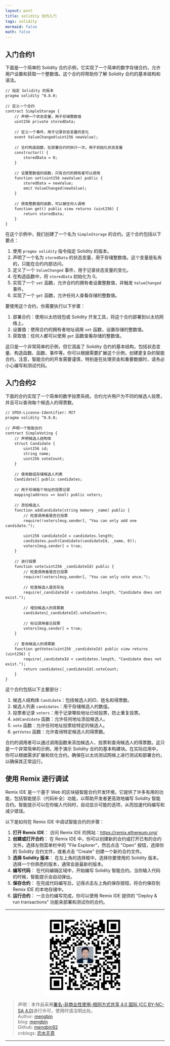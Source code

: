 ```yaml
---
layout: post
title: solidity 合约入门 
tags: solidity
mermaid: false
math: false
---  
```


## 入门合约1

下面是一个简单的 Solidity 合约示例，它实现了一个简单的数字存储合约，允许用户设置和获取一个整数值。这个合约将帮助你了解 Solidity 合约的基本结构和语法。

```solidity 
// 指定 Solidity 的版本
pragma solidity ^0.8.0;

// 定义一个合约
contract SimpleStorage {
    // 声明一个状态变量，用于存储整数值
    uint256 private storedData;

    // 定义一个事件，用于记录状态变量的变化
    event ValueChanged(uint256 newValue);

    // 合约构造函数，在部署合约时执行一次，用于初始化状态变量
    constructor() {
        storedData = 0;
    }

    // 设置整数值的函数，只有合约的拥有者可以调用
    function set(uint256 newValue) public {
        storedData = newValue;
        emit ValueChanged(newValue);
    }

    // 获取整数值的函数，可以被任何人调用
    function get() public view returns (uint256) {
        return storedData;
    }
}
```

在这个示例中，我们创建了一个名为 `SimpleStorage` 的合约。这个合约包括以下要点：

1. 使用 `pragma solidity` 指令指定 Solidity 的版本。
2. 声明了一个名为 `storedData` 的状态变量，用于存储整数值。这个变量是私有的，只能在合约内部访问。
3. 定义了一个 `ValueChanged` 事件，用于记录状态变量的变化。
4. 在构造函数中，将 `storedData` 初始化为 0。
5. 实现了一个 `set` 函数，允许合约的拥有者设置整数值，并触发 `ValueChanged` 事件。
6. 实现了一个 `get` 函数，允许任何人查看存储的整数值。

要使用这个合约，你需要执行以下步骤：

1. 部署合约：使用以太坊钱包或 Solidity 开发工具，将这个合约部署到以太坊网络上。
2. 设置值：使用合约的拥有者地址调用 `set` 函数，设置存储的整数值。
3. 获取值：任何人都可以使用 `get` 函数查看存储的整数值。

这只是一个非常简单的示例，但它涵盖了 Solidity 合约的基本结构，包括状态变量、构造函数、函数、事件等。你可以根据需要扩展这个示例，创建更复杂的智能合约。注意，智能合约的开发需要谨慎，特别是在处理资金和重要数据时，请务必小心编写和测试代码。

## 入门合约2

下面的合约实现了一个简单的数字投票系统。合约允许用户为不同的候选人投票，并且可以查询每个候选人的得票数。

```solidity
// SPDX-License-Identifier: MIT
pragma solidity ^0.8.0;

// 声明一个智能合约
contract SimpleVoting {
    // 声明候选人结构体
    struct Candidate {
        uint256 id;
        string name;
        uint256 voteCount;
    }

    // 使用数组存储候选人列表
    Candidate[] public candidates;

    // 用于存储每个地址的投票记录
    mapping(address => bool) public voters;

    // 添加候选人
    function addCandidate(string memory _name) public {
        // 检查调用者是否已投票
        require(!voters[msg.sender], "You can only add one candidate.");

        uint256 candidateId = candidates.length;
        candidates.push(Candidate(candidateId, _name, 0));
        voters[msg.sender] = true;
    }

    // 进行投票
    function vote(uint256 _candidateId) public {
        // 检查调用者是否已投票
        require(!voters[msg.sender], "You can only vote once.");

        // 检查候选人是否存在
        require(_candidateId < candidates.length, "Candidate does not exist.");

        // 增加候选人的得票数
        candidates[_candidateId].voteCount++;

        // 标记调用者已投票
        voters[msg.sender] = true;
    }

    // 查询候选人的得票数
    function getVotes(uint256 _candidateId) public view returns (uint256) {
        require(_candidateId < candidates.length, "Candidate does not exist.");
        return candidates[_candidateId].voteCount;
    }
}
```

这个合约包括以下主要部分：

1. 候选人结构体 `Candidate`：包括候选人的ID、姓名和得票数。
2. 候选人列表 `candidates`：用于存储候选人的数组。
3. 投票者记录 `voters`：用于记录哪些地址已经投票，防止重复投票。
4. `addCandidate` 函数：允许任何地址添加候选人。
5. `vote` 函数：允许任何地址投票给特定的候选人。
6. `getVotes` 函数：允许查询特定候选人的得票数。

合约的调用者可以通过调用函数来添加候选人、投票和查询候选人的得票数。这只是一个非常简单的示例，用于演示 Solidity 合约的基本构建块。在实际应用中，你可以根据需求扩展和优化合约。确保在以太坊测试网络上进行测试和部署合约，以确保其正常运行。  

## 使用 Remix 进行调试

Remix IDE 是一个基于 Web 的区块链智能合约开发环境，它提供了许多有用的功能，包括智能提示（代码补全）功能，以帮助开发者更高效地编写 Solidity 智能合约。智能提示可以在你输入代码时，自动显示可能的选项，从而加速代码编写和减少错误。

以下是如何在 Remix IDE 中调试智能合约的步骤：

1. **打开 Remix IDE**：
   访问 Remix IDE 的网站：https://remix.ethereum.org/
2. **创建或打开合约**：
   在 Remix IDE 中，你可以创建新的合约或打开已有的合约文件。选择左侧菜单栏中的 "File Explorer"，然后点击 "Open" 按钮，选择你的 Solidity 合约文件，或者点击 "Create" 创建一个新的合约文件。
3. **选择 Solidity 版本**：
   在左上角的选择框中，选择你要使用的 Solidity 版本。选择一个你熟悉的版本，通常会是最新的版本。
4. **编写代码**：
   在代码编辑区域中，开始编写 Solidity 智能合约。当你输入代码的时候，智能提示会自动弹出。
5. **保存合约**：
   在完成代码编写后，记得点击左上角的保存按钮，将合约保存到 Remix IDE 的本地存储中。
6. **运行合约**：
   一旦合约编写完成，你可以使用 Remix IDE 提供的 "Deploy & run transactions" 功能来部署和测试你的合约。

---

<div align="center">
  <img src="../img/qrcode_wechat.jpg" alt="孟斯特">
</div>

> 声明：本作品采用[署名-非商业性使用-相同方式共享 4.0 国际 (CC BY-NC-SA 4.0)](https://creativecommons.org/licenses/by-nc-sa/4.0/deed.zh)进行许可，使用时请注明出处。  
> Author: [mengbin](mengbin1992@outlook.com)  
> blog: [mengbin](https://mengbin.top)  
> Github: [mengbin92](https://mengbin92.github.io/)  
> cnblogs: [恋水无意](https://www.cnblogs.com/lianshuiwuyi/)  

---
